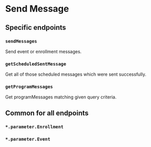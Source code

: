 # Send Message

## Specific endpoints

### `sendMessages`

Send event or enrollment messages.

### `getScheduledSentMessage`

Get all of those scheduled messages which were sent successfully.

### `getProgramMessages`

Get programMessages matching given query criteria.

## Common for all endpoints

### `*.parameter.Enrollment`

### `*.parameter.Event`

